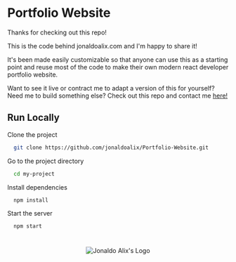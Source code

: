 
# Portfolio Website
<div>
  <p>Thanks for checking out this repo!</p>
  <p>This is the code behind jonaldoalix.com and I'm happy to share it!</p>
  <p>It's been made easily customizable so that anyone can use this as a starting point and reuse most of the code to make their own modern react developer portfolio website.</p>
  <p>Want to see it live or contract me to adapt a version of this for yourself? Need me to build something else? Check out this repo and contact me <a href="https://jonaldoalix.com">here!</a></p>
</div>

## Run Locally

Clone the project

```bash
  git clone https://github.com/jonaldoalix/Portfolio-Website.git
```

Go to the project directory

```bash
  cd my-project
```

Install dependencies

```bash
  npm install
```

Start the server

```bash
  npm start
```

#
<p align="center">
  <img src="https://jonaldoalix.com/JAColorizedLogo150.png" alt="Jonaldo Alix's Logo" />
</p>
